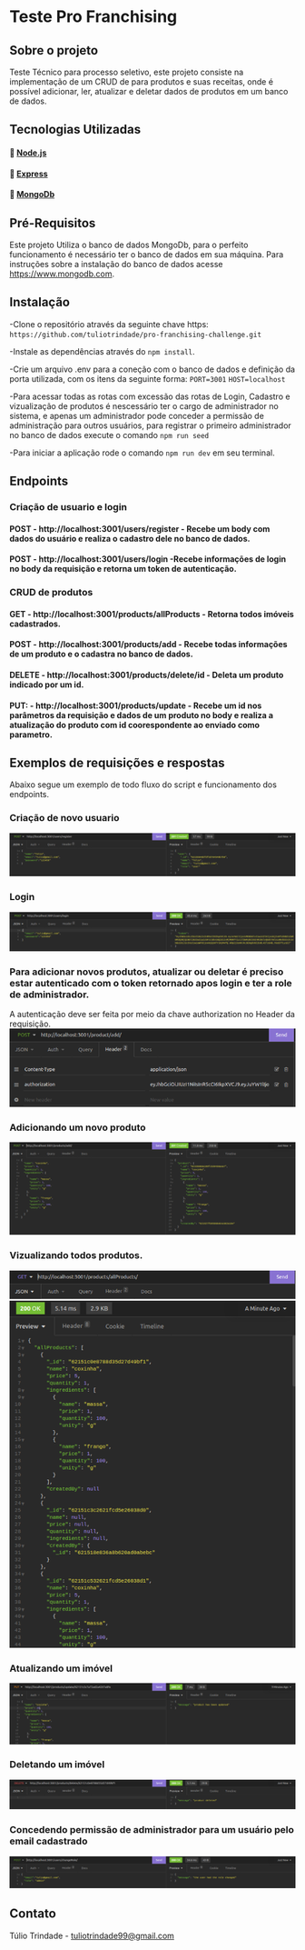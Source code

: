 # Teste Pro Franchising

## Sobre o projeto

Teste Técnico para processo seletivo, este projeto consiste na implementação de um CRUD de para produtos e suas receitas, onde é possível adicionar, ler, atualizar e deletar dados de produtos em um banco de dados.

## Tecnologias Utilizadas

#### :link: [Node.js](https://nodejs.org/en/)
#### :link: [Express](https://expressjs.com/pt-br/)
#### :link: [MongoDb](https://www.mongodb.com)

## Pré-Requisitos

Este projeto Utiliza o banco de dados MongoDb, para o perfeito funcionamento é necessário ter o banco de dados em sua máquina. Para instruções sobre a instalação do banco de dados acesse https://www.mongodb.com.

## Instalação

-Clone o repositório através da seguinte chave https: `https://github.com/tuliotrindade/pro-franchising-challenge.git`

-Instale as dependências através do `npm install`.

-Crie um arquivo .env para a coneção com o banco de dados e definição da porta utilizada, com os itens da seguinte forma:
`PORT=3001` `HOST=localhost`

-Para acessar todas as rotas com excessão das rotas de Login, Cadastro e vizualização de produtos é nescessário ter o cargo de administrador no sistema, e apenas um administrador pode conceder a permissão de administração para outros usuários, para registrar o primeiro administrador no banco de dados execute o comando `npm run seed` 

-Para iniciar a aplicação rode o comando `npm run dev` em seu terminal.

## Endpoints

### Criação de usuario e login

#### POST - http://localhost:3001/users/register - Recebe um body com dados do usuário e realiza o cadastro dele no banco de dados.
#### POST - http://localhost:3001/users/login -Recebe informações de login no body da requisição e retorna um token de autenticação.

### CRUD de produtos

#### GET - http://localhost:3001/products/allProducts - Retorna todos imóveis cadastrados.
#### POST - http://localhost:3001/products/add - Recebe todas informações de um produto e o cadastra no banco de dados.
#### DELETE - http://localhost:3001/products/delete/id - Deleta um produto indicado por um id.
#### PUT: - http://localhost:3001/products/update - Recebe um id nos parâmetros da requisição e dados de um produto no body e realiza a atualização do produto com id coorespondente ao enviado como parametro.
## Exemplos de requisições e respostas

Abaixo segue um exemplo de todo fluxo do script e funcionamento dos endpoints.

### Criação de novo usuario

<img src="/src/images/registro.png" alt="cria usuario"/>

### Login

<img src="/src/images/login.png" alt="login"/>

### Para adicionar novos produtos, atualizar ou deletar é preciso estar autenticado com o token retornado apos login e ter a role de administrador.

A autenticação deve ser feita por meio da chave authorization no Header da requisição.
<img src="/src/images/tokenAuthorization.png" alt="autenticação"/>

### Adicionando um novo produto 

<img src="/src/images/createProduct.png" alt="adiciona produto"/>

### Vizualizando todos produtos.

<img src="/src/images/getAllRequisition.png" alt="todos produtos"/>
<img src="/src/images/getAllResponse.png" alt="todos produtos"/>

### Atualizando um imóvel

<img src="/src/images/update.png" alt="atualização"/>

### Deletando um imóvel

<img src="/src/images/deleteProduct.png" alt="deletar"/>

### Concedendo permissão de administrador para um usuário pelo email cadastrado

<img src="/src/images/changeRole.png" alt="deletar"/>

## Contato 

Túlio Trindade - tuliotrindade99@gmail.com
